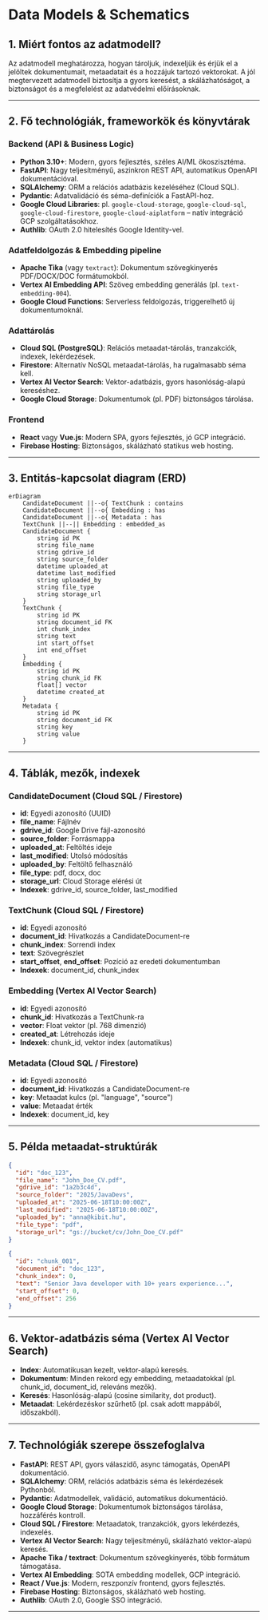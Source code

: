 # Data Models & Schematics

## 1. Miért fontos az adatmodell?
Az adatmodell meghatározza, hogyan tároljuk, indexeljük és érjük el a jelöltek dokumentumait, metaadatait és a hozzájuk tartozó vektorokat. A jól megtervezett adatmodell biztosítja a gyors keresést, a skálázhatóságot, a biztonságot és a megfelelést az adatvédelmi előírásoknak.

---

## 2. Fő technológiák, frameworkök és könyvtárak

### Backend (API & Business Logic)
- **Python 3.10+**: Modern, gyors fejlesztés, széles AI/ML ökoszisztéma.
- **FastAPI**: Nagy teljesítményű, aszinkron REST API, automatikus OpenAPI dokumentációval.
- **SQLAlchemy**: ORM a relációs adatbázis kezeléséhez (Cloud SQL).
- **Pydantic**: Adatvalidáció és séma-definíciók a FastAPI-hoz.
- **Google Cloud Libraries**: pl. `google-cloud-storage`, `google-cloud-sql`, `google-cloud-firestore`, `google-cloud-aiplatform` – natív integráció GCP szolgáltatásokhoz.
- **Authlib**: OAuth 2.0 hitelesítés Google Identity-vel.

### Adatfeldolgozás & Embedding pipeline
- **Apache Tika** (vagy `textract`): Dokumentum szövegkinyerés PDF/DOCX/DOC formátumokból.
- **Vertex AI Embedding API**: Szöveg embedding generálás (pl. `text-embedding-004`).
- **Google Cloud Functions**: Serverless feldolgozás, triggerelhető új dokumentumoknál.

### Adattárolás
- **Cloud SQL (PostgreSQL)**: Relációs metaadat-tárolás, tranzakciók, indexek, lekérdezések.
- **Firestore**: Alternatív NoSQL metaadat-tárolás, ha rugalmasabb séma kell.
- **Vertex AI Vector Search**: Vektor-adatbázis, gyors hasonlóság-alapú kereséshez.
- **Google Cloud Storage**: Dokumentumok (pl. PDF) biztonságos tárolása.

### Frontend
- **React** vagy **Vue.js**: Modern SPA, gyors fejlesztés, jó GCP integráció.
- **Firebase Hosting**: Biztonságos, skálázható statikus web hosting.

---

## 3. Entitás-kapcsolat diagram (ERD)

```mermaid
erDiagram
    CandidateDocument ||--o{ TextChunk : contains
    CandidateDocument ||--o{ Embedding : has
    CandidateDocument ||--o{ Metadata : has
    TextChunk ||--|| Embedding : embedded_as
    CandidateDocument {
        string id PK
        string file_name
        string gdrive_id
        string source_folder
        datetime uploaded_at
        datetime last_modified
        string uploaded_by
        string file_type
        string storage_url
    }
    TextChunk {
        string id PK
        string document_id FK
        int chunk_index
        string text
        int start_offset
        int end_offset
    }
    Embedding {
        string id PK
        string chunk_id FK
        float[] vector
        datetime created_at
    }
    Metadata {
        string id PK
        string document_id FK
        string key
        string value
    }
```

---

## 4. Táblák, mezők, indexek

### CandidateDocument (Cloud SQL / Firestore)
- **id**: Egyedi azonosító (UUID)
- **file_name**: Fájlnév
- **gdrive_id**: Google Drive fájl-azonosító
- **source_folder**: Forrásmappa
- **uploaded_at**: Feltöltés ideje
- **last_modified**: Utolsó módosítás
- **uploaded_by**: Feltöltő felhasználó
- **file_type**: pdf, docx, doc
- **storage_url**: Cloud Storage elérési út
- **Indexek**: gdrive_id, source_folder, last_modified

### TextChunk (Cloud SQL / Firestore)
- **id**: Egyedi azonosító
- **document_id**: Hivatkozás a CandidateDocument-re
- **chunk_index**: Sorrendi index
- **text**: Szövegrészlet
- **start_offset**, **end_offset**: Pozíció az eredeti dokumentumban
- **Indexek**: document_id, chunk_index

### Embedding (Vertex AI Vector Search)
- **id**: Egyedi azonosító
- **chunk_id**: Hivatkozás a TextChunk-ra
- **vector**: Float vektor (pl. 768 dimenzió)
- **created_at**: Létrehozás ideje
- **Indexek**: chunk_id, vektor index (automatikus)

### Metadata (Cloud SQL / Firestore)
- **id**: Egyedi azonosító
- **document_id**: Hivatkozás a CandidateDocument-re
- **key**: Metaadat kulcs (pl. "language", "source")
- **value**: Metaadat érték
- **Indexek**: document_id, key

---

## 5. Példa metaadat-struktúrák

```json
{
  "id": "doc_123",
  "file_name": "John_Doe_CV.pdf",
  "gdrive_id": "1a2b3c4d",
  "source_folder": "2025/JavaDevs",
  "uploaded_at": "2025-06-18T10:00:00Z",
  "last_modified": "2025-06-18T10:00:00Z",
  "uploaded_by": "anna@kibit.hu",
  "file_type": "pdf",
  "storage_url": "gs://bucket/cv/John_Doe_CV.pdf"
}
```

```json
{
  "id": "chunk_001",
  "document_id": "doc_123",
  "chunk_index": 0,
  "text": "Senior Java developer with 10+ years experience...",
  "start_offset": 0,
  "end_offset": 256
}
```

---

## 6. Vektor-adatbázis séma (Vertex AI Vector Search)
- **Index**: Automatikusan kezelt, vektor-alapú keresés.
- **Dokumentum**: Minden rekord egy embedding, metaadatokkal (pl. chunk_id, document_id, releváns mezők).
- **Keresés**: Hasonlóság-alapú (cosine similarity, dot product).
- **Metaadat**: Lekérdezéskor szűrhető (pl. csak adott mappából, időszakból).

---

## 7. Technológiák szerepe összefoglalva

- **FastAPI**: REST API, gyors válaszidő, async támogatás, OpenAPI dokumentáció.
- **SQLAlchemy**: ORM, relációs adatbázis séma és lekérdezések Pythonból.
- **Pydantic**: Adatmodellek, validáció, automatikus dokumentáció.
- **Google Cloud Storage**: Dokumentumok biztonságos tárolása, hozzáférés kontroll.
- **Cloud SQL / Firestore**: Metaadatok, tranzakciók, gyors lekérdezés, indexelés.
- **Vertex AI Vector Search**: Nagy teljesítményű, skálázható vektor-alapú keresés.
- **Apache Tika / textract**: Dokumentum szövegkinyerés, több formátum támogatása.
- **Vertex AI Embedding**: SOTA embedding modellek, GCP integráció.
- **React / Vue.js**: Modern, reszponzív frontend, gyors fejlesztés.
- **Firebase Hosting**: Biztonságos, skálázható web hosting.
- **Authlib**: OAuth 2.0, Google SSO integráció.

---
